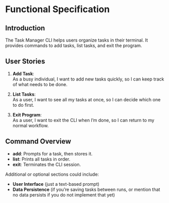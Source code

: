 # Functional Specification

## Introduction
The Task Manager CLI helps users organize tasks in their terminal. It provides commands to add tasks, list tasks, and exit the program.

## User Stories
1. **Add Task**:  
   As a busy individual, I want to add new tasks quickly, so I can keep track of what needs to be done.

2. **List Tasks**:  
   As a user, I want to see all my tasks at once, so I can decide which one to do first.

3. **Exit Program**:  
   As a user, I want to exit the CLI when I’m done, so I can return to my normal workflow.

## Command Overview
- **add**: Prompts for a task, then stores it.
- **list**: Prints all tasks in order.
- **exit**: Terminates the CLI session.

Additional or optional sections could include:
- **User Interface** (just a text-based prompt)
- **Data Persistence** (if you’re saving tasks between runs, or mention that no data persists if you do not implement that yet)
